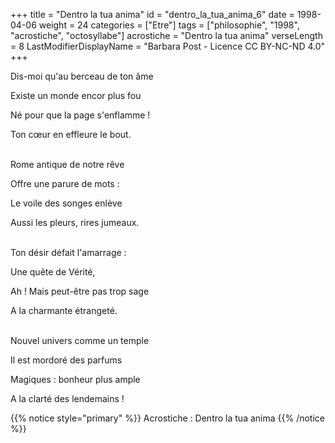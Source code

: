 +++
title = "Dentro la tua anima"
id = "dentro_la_tua_anima_6"
date = 1998-04-06
weight = 24
categories = ["Etre"]
tags = ["philosophie", "1998", "acrostiche", "octosyllabe"]
acrostiche = "Dentro la tua anima"
verseLength = 8
LastModifierDisplayName = "Barbara Post - Licence CC BY-NC-ND 4.0"
+++

Dis-moi qu'au berceau de ton âme

Existe un monde encor plus fou

Né pour que la page s'enflamme !

Ton cœur en effleure le bout.

 \
Rome antique de notre rêve

Offre une parure de mots :

Le voile des songes enlève

Aussi les pleurs, rires jumeaux.

 \
Ton désir défait l'amarrage :

Une quête de Vérité,

Ah ! Mais peut-être pas trop sage

A la charmante étrangeté.

 \
Nouvel univers comme un temple

Il est mordoré des parfums

Magiques : bonheur plus ample

A la clarté des lendemains !

{{% notice style="primary" %}}
Acrostiche : Dentro la tua anima
{{% /notice %}}
